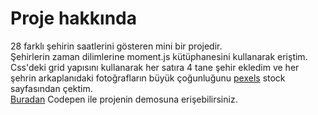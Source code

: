 # Proje hakkında
28 farklı şehirin saatlerini gösteren mini bir projedir.  
Şehirlerin zaman dilimlerine moment.js kütüphanesini kullanarak eriştim.
Css'deki grid yapısını kullanarak her satıra 4 tane şehir ekledim ve her şehrin arkaplanıdaki fotoğrafların büyük çoğunluğunu [pexels](https://www.pexels.com/tr-tr/) stock sayfasından çektim.  
[Buradan](https://codepen.io/byelyeo/full/xxPBJmM) Codepen ile projenin demosuna erişebilirsiniz.
